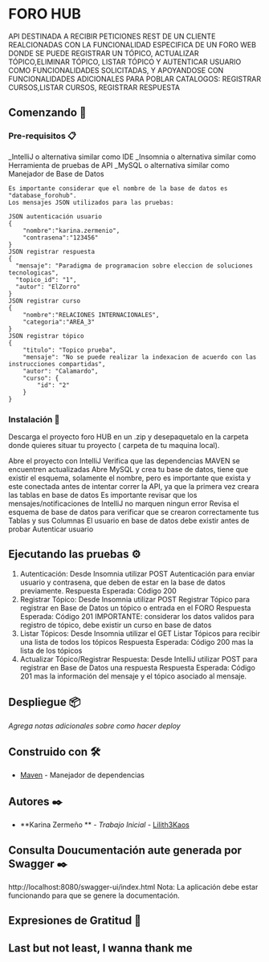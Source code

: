 # FORO HUB

API DESTINADA A RECIBIR PETICIONES REST DE UN CLIENTE REALCIONADAS CON LA FUNCIONALIDAD ESPECIFICA DE UN FORO WEB DONDE SE PUEDE REGISTRAR UN TÓPICO, ACTUALIZAR TÓPICO,ELIMINAR TÓPICO, LISTAR TÓPICO Y AUTENTICAR USUARIO COMO FUNCIONALIDADES SOLICITADAS, Y APOYANDOSE CON FUNCIONALIDADES ADICIONALES PARA POBLAR CATALOGOS: REGISTRAR CURSOS,LISTAR CURSOS, REGISTRAR RESPUESTA  

## Comenzando 🚀

### Pre-requisitos 📋

_IntelliJ o alternativa similar como IDE
_Insomnia o alternativa similar como Herramienta de pruebas de API
_MySQL o alternativa similar como Manejador de Base de Datos

```
Es importante considerar que el nombre de la base de datos es "database_forohub".
Los mensajes JSON utilizados para las pruebas:

JSON autenticación usuario
{
	"nombre":"karina.zermenio",
	"contrasena":"123456"
}
JSON registrar respuesta 
{
  "mensaje": "Paradigma de programacion sobre eleccion de soluciones tecnologicas",
  "topico_id": "1",
  "autor": "ElZorro"
}
JSON registrar curso
{
	"nombre":"RELACIONES INTERNACIONALES",
	"categoria":"AREA_3"
}
JSON registrar tópico
{
    "titulo": "Topico prueba",
    "mensaje": "No se puede realizar la indexacion de acuerdo con las instrucciones compartidas",
    "autor": "Calamardo",
    "curso": {
        "id": "2"
    }
}
```

### Instalación 🔧

Descarga el proyecto foro HUB en un .zip y desepaquetalo en la carpeta donde quieres situar tu proyecto ( carpeta de tu maquina local).

Abre el proyecto con IntelliJ
Verifica que las dependencias MAVEN se encuentren actualizadas
Abre MySQL y crea tu base de datos, tiene que existir el esquema, solamente el nombre, pero es importante que exista y este conectada antes de intentar correr la API, ya que la primera vez creara las tablas en base de datos
Es importante revisar que los mensajes/notificaciones de IntelliJ no marquen ningun error
Revisa el esquema de base de datos para verificar que se crearon correctamente tus Tablas y sus Columnas
El usuario en base de datos debe existir antes de probar Autenticar usuario


## Ejecutando las pruebas ⚙️

1. Autenticación: Desde Insomnia utilizar POST Autenticación para enviar usuario y contrasena, que deben de estar en la base de datos previamente.
Respuesta Esperada: Código 200
2. Registrar Tópico: Desde Insomnia utilizar POST Registrar Tópico para registrar en Base de Datos un tópico o entrada en el FORO
Respuesta Esperada:  Código 201
IMPORTANTE: considerar los datos validos para registro de tópico, debe existir un curso en base de datos
3. Listar Tópicos: Desde Insomnia utilizar el GET Listar Tópicos para recibir una lista de todos los tópicos
Respuesta Esperada: Código 200 mas la lista de los tópicos
4. Actualizar Tópico/Registrar Respuesta: Desde IntelliJ utilizar POST para registrar en Base de Datos una respuesta
Respuesta Esperada: Código 201 mas la información del mensaje y el tópico asociado al mensaje.
 
## Despliegue 📦

_Agrega notas adicionales sobre como hacer deploy_

## Construido con 🛠️

* [Maven](https://maven.apache.org/) - Manejador de dependencias

## Autores ✒️

* **Karina Zermeño ** - *Trabajo Inicial* - [Lilith3Kaos](https://github.com/Lilith3kaos)

## Consulta Doucumentación aute generada por Swagger ✒️
http://localhost:8080/swagger-ui/index.html
Nota: La aplicación debe estar funcionando para que se genere la documentación.




## Expresiones de Gratitud 🎁

Last but not least, I wanna thank me
---
